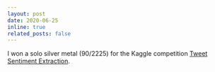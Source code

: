 ```yaml
---
layout: post
date: 2020-06-25
inline: true
related_posts: false
---
```


I won a solo silver metal (90/2225) for the Kaggle competition [Tweet Sentiment Extraction](https://www.kaggle.com/competitions/tweet-sentiment-extraction).


